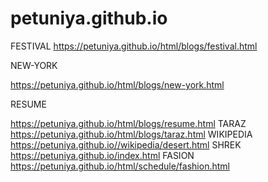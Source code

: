 # petuniya.github.io
FESTIVAL
https://petuniya.github.io/html/blogs/festival.html 

NEW-YORK


https://petuniya.github.io/html/blogs/new-york.html

RESUME

https://petuniya.github.io/html/blogs/resume.html
TARAZ
https://petuniya.github.io/html/blogs/taraz.html
WIKIPEDIA
https://petuniya.github.io//wikipedia/desert.html
SHREK
https://petuniya.github.io/index.html
FASION
https://petuniya.github.io/html/schedule/fashion.html
